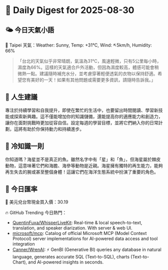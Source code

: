 # 🌅 Daily Digest for 2025-08-30

## 🌤️ 今日天氣小語
📍 Taipei 天氣：Weather: Sunny, Temp: +31°C, Wind: ↖5km/h, Humidity: 66%
> 「台北的天氣似乎非常晴朗，氣溫為31°C，風速輕微，只有5公里每小時，濕度為66%。這樣的天氣適合戶外活動，但因為濕度較高，體感可能會稍微熱一點。建議隨時補充水分，並考慮穿著輕便透氣的衣物以保持舒適。希望您有美好的一天！如果有其他問題或需要更多資訊，請隨時告訴我。」

## 💬 人生建議
專注於持續學習和自我提升，即使在繁忙的生活中，也要留出時間閱讀、學習新技能或探索新興趣。這不僅能增加你的知識儲備，還能提高你的適應能力和創造力，讓你在面對挑戰時更加從容自信。設定每週的學習目標，並將它們納入你的日常計劃，這將有助於你保持動力和持續進步。

## 🧠 冷知識一則
你知道嗎？海星並不是真正的魚。雖然名字中有「星」和「魚」，但海星屬於棘皮動物，這意味著它們和海膽、海參等動物是近親。海星擁有獨特的再生能力，能夠再生失去的腕或甚至整個身體！這讓它們在海洋生態系統中扮演了重要的角色。
## 💱 今日匯率
💱 美元兌台幣現金買入價：30.19

🔥 GitHub Trending 今日熱門：
- [QuentinFuxa/WhisperLiveKit](https://github.com/QuentinFuxa/WhisperLiveKit): Real-time & local speech-to-text, translation, and speaker diarization. With server & web UI.
- [microsoft/mcp](https://github.com/microsoft/mcp): Catalog of official Microsoft MCP (Model Context Protocol) server implementations for AI-powered data access and tool integration
- [Canner/WrenAI](https://github.com/Canner/WrenAI): ⚡️ GenBI (Generative BI) queries any database in natural language, generates accurate SQL (Text-to-SQL), charts (Text-to-Chart), and AI-powered insights in seconds.

